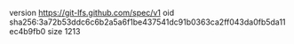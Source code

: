 version https://git-lfs.github.com/spec/v1
oid sha256:3a72b53ddc6c6b2a5a6f1be437541dc91b0363ca2ff043da0fb5da11ec4b9fb0
size 1213
